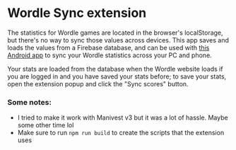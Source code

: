 # Wordle Sync extension
The statistics for Wordle games are located in the browser's localStorage, but there's no way to sync those values across devices. This app saves and loads the values from a Firebase database, and can be used with [this Android app](https://github.com/whitnotmax/wordle-sync-android) to sync your Wordle statistics across your PC and phone.

Your stats are loaded from the database when the Wordle website loads if you are logged in and you have saved your stats before; to save your stats, open the extension popup and click the "Sync scores" button.

### Some notes:

 - I tried to make it work with Manivest v3 but it was a lot of hassle. Maybe some other time lol
 - Make sure to run `npm run build` to create the scripts that the extension uses
